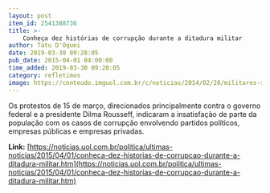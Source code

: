 ```yaml
---
layout: post
item_id: 2541388736
title: >-
    Conheça dez histórias de corrupção durante a ditadura militar
author: Tatu D'Oquei
date: 2019-03-30 09:28:05
pub_date: 2015-04-01 04:00:00
time_added: 2019-03-30 09:28:05
category: refletimos
image: https://conteudo.imguol.com.br/c/noticias/2014/02/28/militares-se-movimento-em-frente-ao-ministerio-do-exercito-no-dia-2-de-abril-de-1964-rio-de-janeiro-1393596048881_615x300.jpg
---
```


Os protestos de 15 de março, direcionados principalmente contra o governo federal e a presidente Dilma Rousseff, indicaram a insatisfação de parte da população com os casos de corrupção envolvendo partidos políticos, empresas públicas e empresas privadas.

**Link:** [https://noticias.uol.com.br/politica/ultimas-noticias/2015/04/01/conheca-dez-historias-de-corrupcao-durante-a-ditadura-militar.htm](https://noticias.uol.com.br/politica/ultimas-noticias/2015/04/01/conheca-dez-historias-de-corrupcao-durante-a-ditadura-militar.htm)

